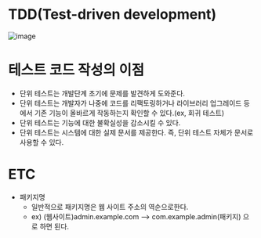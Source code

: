 # TDD(Test-driven development)

![image](https://user-images.githubusercontent.com/74396651/194557709-1283dc4c-8685-4634-996b-3099676df2c6.png)


# 테스트 코드 작성의 이점
- 단위 테스트는 개발단계 초기에 문제를 발견하게 도와준다.
- 단위 테스트는 개발자가 나중에 코드를 리팩토링하거나 라이브러리 업그레이드 등에서 기존 기능이 올바르게 작동하는지 확인할 수 있다.(ex, 회귀 테스트)
- 단위 테스트는 기능에 대한 불확실성을 감소시킬 수 있다.
- 단위 테스트는 시스템에 대한 실제 문서를 제공한다. 즉, 단위 테스트 자체가 문서로 사용할 수 있다.

# ETC
- 패키지명
   - 일반적으로 패키지명은 웹 사이트 주소의 역순으로한다.
   - ex) (웹사이트)admin.example.com --> com.example.admin(패키지) 으로 하면 된다.
